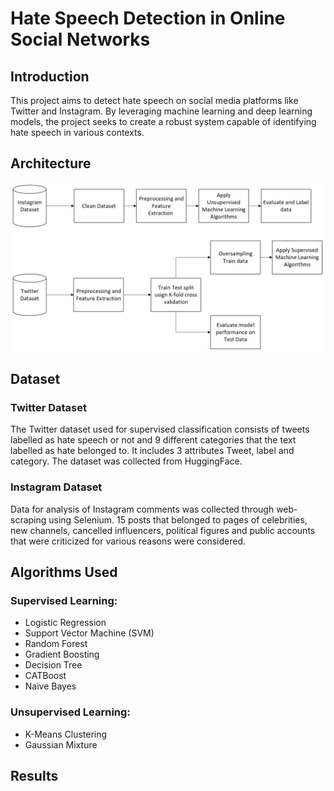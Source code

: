 # Hate Speech Detection in Online Social Networks

## Introduction
This project aims to detect hate speech on social media platforms like Twitter and Instagram. By leveraging machine learning and deep learning models, the project seeks to create a robust system capable of identifying hate speech in various contexts.

## Architecture
<img src="Drawing4.png" alt="Hate Speech Detection" width="700"/>

## Dataset
### Twitter Dataset
The Twitter dataset used for supervised classification consists of tweets labelled as hate speech or not and 9 different categories that the text labelled as hate belonged to. It includes 3 attributes Tweet, label and category. The dataset was collected from HuggingFace.

### Instagram Dataset
Data for analysis of Instagram comments was collected through web-scraping using Selenium. 15 posts that belonged to pages of celebrities, new channels, cancelled influencers, political figures and public accounts that were criticized for various reasons were considered.

## Algorithms Used

### Supervised Learning:
- Logistic Regression
- Support Vector Machine (SVM)
- Random Forest
- Gradient Boosting
- Decision Tree
- CATBoost
- Naive Bayes

### Unsupervised Learning:
- K-Means Clustering
- Gaussian Mixture

## Results


